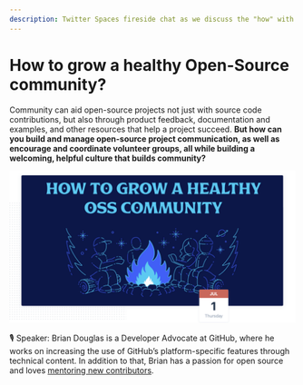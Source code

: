 ```yaml
---
description: Twitter Spaces fireside chat as we discuss the "how" with Brian Douglas.
---
```


# How to grow a healthy Open-Source community?

Community can aid open-source projects not just with source code contributions, but also through product feedback, documentation and examples, and other resources that help a project succeed. **But how can you build and manage open-source project communication, as well as encourage and coordinate volunteer groups, all while building a welcoming, helpful culture that builds community?**

![](../.gitbook/assets/screenshot-2021-07-01-at-3.00.48-am.png)

🎙 Speaker: Brian Douglas is a Developer Advocate at GitHub, where he works on increasing the use of GitHub’s platform-specific features through technical content. In addition to that, Brian has a passion for open source and loves [mentoring new contributors](https://opensauced.pizza/).







